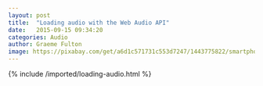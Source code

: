 ```yaml
---
layout: post
title:  "Loading audio with the Web Audio API"
date:   2015-09-15 09:34:20
categories: Audio
author: Graeme Fulton
image: https://pixabay.com/get/a6d1c571731c553d7247/1443775822/smartphone-923081_1280.jpg?direct
---
```

{% include /imported/loading-audio.html %}
